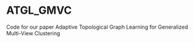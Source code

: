 # ATGL_GMVC
Code for our paper Adaptive Topological Graph Learning for Generalized Multi-View Clustering 
